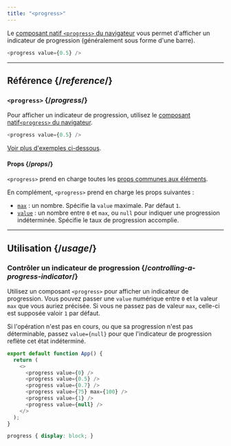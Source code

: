 ```yaml
---
title: "<progress>"
---
```


<Intro>

Le  [composant natif `<progress>` du navigateur](https://developer.mozilla.org/fr/docs/Web/HTML/Element/progress) vous permet d'afficher un indicateur de progression (généralement sous forme d'une barre).

```js
<progress value={0.5} />
```

</Intro>

<InlineToc />

---

## Référence {/*reference*/}

### `<progress>` {/*progress*/}

Pour afficher un indicateur de progression, utilisez le [composant natif`<progress>` du navigateur](https://developer.mozilla.org/fr/docs/Web/HTML/Element/progress).

```js
<progress value={0.5} />
```

[Voir plus d'exemples ci-dessous](#usage).

#### Props {/*props*/}

`<progress>` prend en charge toutes les [props communes aux éléments](/reference/react-dom/components/common#props).

En complément, `<progress>` prend en charge les props suivantes :

* [`max`](https://developer.mozilla.org/fr/docs/Web/HTML/Element/progress#max) : un nombre. Spécifie la `value` maximale. Par défaut `1`.
* [`value`](https://developer.mozilla.org/fr/docs/Web/HTML/Element/progress#value) : un nombre entre `0` et `max`, ou `null` pour indiquer une progression indéterminée. Spécifie le taux de progression accomplie.

---

## Utilisation {/*usage*/}

### Contrôler un indicateur de progression {/*controlling-a-progress-indicator*/}

Utilisez un composant `<progress>` pour afficher un indicateur de progression.  Vous pouvez passer une `value` numérique entre `0` et la valeur `max` que vous auriez précisée.  Si vous ne passez pas de valeur `max`, celle-ci est supposée valoir `1` par défaut.

Si l'opération n'est pas en cours, ou que sa progression n'est pas déterminable, passez `value={null}` pour que l'indicateur de progression reflète cet état indéterminé.

<Sandpack>

```js
export default function App() {
  return (
    <>
      <progress value={0} />
      <progress value={0.5} />
      <progress value={0.7} />
      <progress value={75} max={100} />
      <progress value={1} />
      <progress value={null} />
    </>
  );
}
```

```css
progress { display: block; }
```

</Sandpack>
